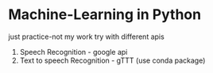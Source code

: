 # Machine-Learning in Python 
just practice-not my work try with different apis
1. Speech Recognition - google api
2. Text to speech Recognition - gTTT (use conda package)

 
 
